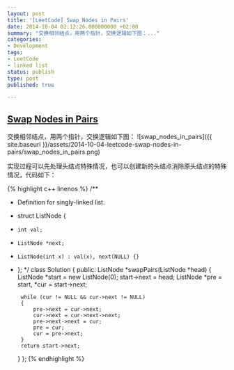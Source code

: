 ```yaml
---
layout: post
title: '[LeetCode] Swap Nodes in Pairs'
date: 2014-10-04 02:12:26.000000000 +02:00
summary: "交换相邻结点，用两个指针，交换逻辑如下图：..."
categories:
- Development
tags: 
- LeetCode
- linked list
status: publish
type: post
published: true

---
```


## [Swap Nodes in Pairs](https://oj.leetcode.com/submissions/detail/11797418/)

交换相邻结点，用两个指针，交换逻辑如下图：
![swap_nodes_in_pairs]({{ site.baseurl }}/assets/2014-10-04-leetcode-swap-nodes-in-pairs/swap_nodes_in_pairs.png)

实现过程可以先处理头结点特殊情况，也可以创建新的头结点消除原头结点的特殊情况，代码如下：

{% highlight c++ linenos %}
/**
 * Definition for singly-linked list.
 * struct ListNode {
 *     int val;
 *     ListNode *next;
 *     ListNode(int x) : val(x), next(NULL) {}
 * };
 */
class Solution {
public:
    ListNode *swapPairs(ListNode *head) {
        ListNode *start = new ListNode(0);
        start->next = head;
        ListNode *pre = start, *cur = start->next;

        while (cur != NULL && cur->next != NULL)
        {
            pre->next = cur->next;
            cur->next = cur->next->next;
            pre->next->next = cur;
            pre = cur;
            cur = pre->next;
        }
        return start->next;
    }
};
{% endhighlight %}
